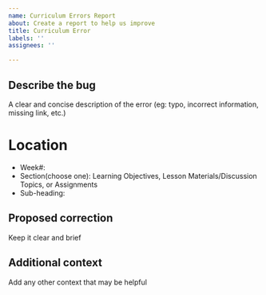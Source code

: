 ```yaml
---
name: Curriculum Errors Report
about: Create a report to help us improve
title: Curriculum Error
labels: ''
assignees: ''

---
```


## Describe the bug

A clear and concise description of the error (eg: typo, incorrect information, missing link, etc.)

# Location

- Week#: 
- Section(choose one): Learning Objectives, Lesson Materials/Discussion Topics, or Assignments
- Sub-heading: 

## Proposed correction

Keep it clear and brief

## Additional context

Add any other context that may be helpful
